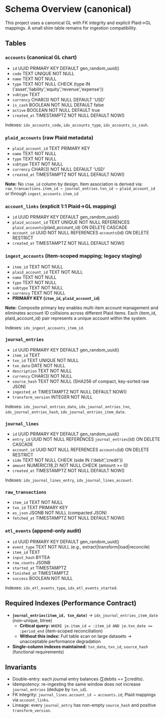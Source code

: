 # Schema Overview (canonical)

This project uses a canonical GL with FK integrity and explicit Plaid→GL mappings. A small shim table remains for ingestion compatibility.

## Tables

### `accounts` (canonical GL chart)
- `id` UUID PRIMARY KEY DEFAULT gen_random_uuid()
- `code` TEXT UNIQUE NOT NULL
- `name` TEXT NOT NULL
- `type` TEXT NOT NULL CHECK (type IN ('asset','liability','equity','revenue','expense'))
- `subtype` TEXT
- `currency` CHAR(3) NOT NULL DEFAULT 'USD'
- `is_cash` BOOLEAN NOT NULL DEFAULT false
- `active` BOOLEAN NOT NULL DEFAULT true
- `created_at` TIMESTAMPTZ NOT NULL DEFAULT NOW()

Indexes: `idx_accounts_code`, `idx_accounts_type`, `idx_accounts_is_cash`.

### `plaid_accounts` (raw Plaid metadata)
- `plaid_account_id` TEXT PRIMARY KEY
- `name` TEXT NOT NULL
- `type` TEXT NOT NULL
- `subtype` TEXT NOT NULL
- `currency` CHAR(3) NOT NULL DEFAULT 'USD'
- `created_at` TIMESTAMPTZ NOT NULL DEFAULT NOW()

**Note:** No `item_id` column by design. Item association is derived via:
`raw_transactions.item_id → journal_entries.txn_id → plaid_account_id` or through `ingest_accounts.item_id`

### `account_links` (explicit 1:1 Plaid→GL mapping)
- `id` UUID PRIMARY KEY DEFAULT gen_random_uuid()
- `plaid_account_id` TEXT UNIQUE NOT NULL REFERENCES `plaid_accounts`(plaid_account_id) ON DELETE CASCADE
- `account_id` UUID NOT NULL REFERENCES `accounts`(id) ON DELETE RESTRICT
- `created_at` TIMESTAMPTZ NOT NULL DEFAULT NOW()

### `ingest_accounts` (item-scoped mapping; legacy staging)
- `item_id` TEXT NOT NULL
- `plaid_account_id` TEXT NOT NULL
- `name` TEXT NOT NULL
- `type` TEXT NOT NULL
- `subtype` TEXT NOT NULL
- `currency` TEXT NOT NULL
- **PRIMARY KEY (`item_id`, `plaid_account_id`)**

**Note:** Composite primary key enables multi-item account management and eliminates account ID collisions across different Plaid items. Each (item_id, plaid_account_id) pair represents a unique account within the system.

Indexes: `idx_ingest_accounts_item_id`.

### `journal_entries`
- `id` UUID PRIMARY KEY DEFAULT gen_random_uuid()
- `item_id` TEXT
- `txn_id` TEXT UNIQUE NOT NULL
- `txn_date` DATE NOT NULL
- `description` TEXT NOT NULL
- `currency` CHAR(3) NOT NULL
- `source_hash` TEXT NOT NULL (SHA256 of compact, key-sorted raw JSON)
- `ingested_at` TIMESTAMPTZ NOT NULL DEFAULT NOW()
- `transform_version` INTEGER NOT NULL

Indexes: `idx_journal_entries_date`, `idx_journal_entries_txn`, `idx_journal_entries_hash`, `idx_journal_entries_item_date`.

### `journal_lines`
- `id` UUID PRIMARY KEY DEFAULT gen_random_uuid()
- `entry_id` UUID NOT NULL REFERENCES `journal_entries`(id) ON DELETE CASCADE
- `account_id` UUID NOT NULL REFERENCES `accounts`(id) ON DELETE RESTRICT
- `side` TEXT NOT NULL CHECK (side IN ('debit','credit'))
- `amount` NUMERIC(18,2) NOT NULL CHECK (amount >= 0)
- `created_at` TIMESTAMPTZ NOT NULL DEFAULT NOW()

Indexes: `idx_journal_lines_entry`, `idx_journal_lines_account`.

### `raw_transactions`
- `item_id` TEXT NOT NULL
- `txn_id` TEXT PRIMARY KEY
- `as_json` JSONB NOT NULL (compacted JSON)
- `fetched_at` TIMESTAMPTZ NOT NULL DEFAULT NOW()

### `etl_events` (append-only audit)
- `id` UUID PRIMARY KEY DEFAULT gen_random_uuid()
- `event_type` TEXT NOT NULL (e.g., extract|transform|load|reconcile)
- `item_id` TEXT
- `input_hash` BYTEA
- `row_counts` JSONB
- `started_at` TIMESTAMPTZ
- `finished_at` TIMESTAMPTZ
- `success` BOOLEAN NOT NULL

Indexes: `idx_etl_events_type`, `idx_etl_events_started`.

## Required Indexes (Performance Contract)
- **`journal_entries(item_id, txn_date)`** → `idx_journal_entries_item_date` (non-unique, btree)
  - **Critical query:** `WHERE je.item_id = :item_id AND je.txn_date <= :period_end` (item-scoped reconciliation)
  - **Without this index:** Full table scan on large datasets → unacceptable performance degradation
- **Single-column indexes maintained:** `txn_date`, `txn_id`, `source_hash` (functional requirements)

## Invariants
- Double-entry: each journal entry balances (∑debits == ∑credits).
- Idempotency: re-ingesting the same window does not increase `journal_entries` (dedupe by `txn_id`).
- FK integrity: `journal_lines.account_id → accounts.id`; Plaid mappings via `account_links`.
- Lineage: every `journal_entry` has non-empty `source_hash` and positive `transform_version`.
